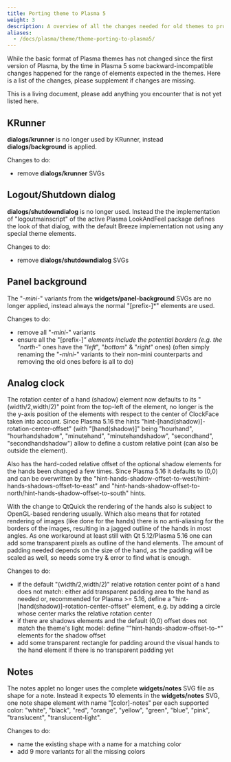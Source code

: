 ```yaml
---
title: Porting theme to Plasma 5
weight: 3
description: A overview of all the changes needed for old themes to properly work on latest Plasma 5.
aliases:
  - /docs/plasma/theme/theme-porting-to-plasma5/
---
```


While the basic format of Plasma themes has not changed since the first version of Plasma, by the time in Plasma 5 some backward-incompatible changes happened for the range of elements expected in the themes. Here is a list of the changes, please supplement if changes are missing.

This is a living document, please add anything you encounter that is not yet listed here.

## KRunner

**dialogs/krunner** is no longer used by KRunner, instead **dialogs/background** is applied.

Changes to do:

* remove **dialogs/krunner** SVGs

##  Logout/Shutdown dialog

**dialogs/shutdowndialog** is no longer used. Instead the the implementation of "logoutmainscript" of the active Plasma LookAndFeel package defines the look of that dialog, with the default Breeze implementation not using any special theme elements.

Changes to do:
* remove **dialogs/shutdowndialog** SVGs

##  Panel background

The "*-mini-*" variants from the **widgets/panel-background** SVGs are no longer applied, instead always the normal "[prefix-]*" elements are used.

Changes to do:
* remove all "*-mini-*" variants
* ensure all the "[prefix-]*" elements include the potential borders (e.g. the "north-*" ones have the "*left*", "*bottom*" & "*right*" ones)
(often simply renaming the "*-mini-*" variants to their non-mini counterparts and removing the old ones before is all to do)

##  Analog clock

The rotation center of a hand (shadow) element now defaults to its "(width/2,width/2)" point from the top-left of the element, no longer is the the y-axis position of the elements with respect to the center of ClockFace taken into account. Since Plasma 5.16 the hints "hint-[hand(shadow)]-rotation-center-offset" (with "[hand(shadow)]" being "hourhand", "hourhandshadow", "minutehand", "minutehandshadow", "secondhand", "secondhandshadow") allow to define a custom relative point (can also be outside the element).

Also has the hard-coded relative offset of the optional shadow elements for the hands been changed a few times. Since Plasma 5.16 it defaults to (0,0) and can be overwritten by the "hint-hands-shadow-offset-to-west/hint-hands-shadows-offset-to-east" and "hint-hands-shadow-offset-to-north/hint-hands-shadow-offset-to-south" hints.

With the change to QtQuick the rendering of the hands also is subject to OpenGL-based rendering usually. Which also means that for rotated rendering of images (like done for the hands) there is no anti-aliasing for the borders of the images, resulting in a jagged outline of the hands in most angles.  As one workaround at least still with Qt 5.12/Plasma 5.16 one can add some transparent pixels as outline of the hand elements. The amount of padding needed depends on the size of the hand, as the padding will be scaled as well, so needs some try & error to find what is enough.

Changes to do:

* if the default "(width/2,width/2)" relative rotation center point of a hand does not match: either add transparent padding area to the hand as needed or, recommended for Plasma >= 5.16, define a "hint-[hand(shadow)]-rotation-center-offset" element, e.g. by adding a circle whose center marks the relative rotation center
* if there are shadows elements and the default (0,0) offset does not match the theme's light model: define ""hint-hands-shadow-offset-to-*" elements for the shadow offset
* add some transparent rectangle for padding around the visual hands to the hand element if there is no transparent padding yet

##  Notes

The notes applet no longer uses the complete **widgets/notes** SVG file as shape for a note. Instead it expects 10 elements in the **widgets/notes** SVG, one note shape element with name "[color]-notes" per each supported color: "white", "black", "red", "orange", "yellow", "green", "blue", "pink", "translucent", "translucent-light".

Changes to do:

* name the existing shape with a name for a matching color
* add 9 more variants for all the missing colors

